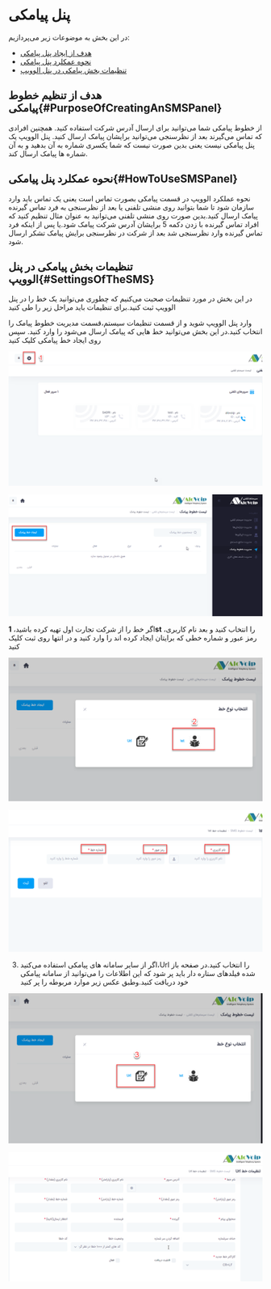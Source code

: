 # پنل پیامکی

در این بخش به موضوعات زیر می‌پردازیم:
- [هدف از ایجاد پنل پیامکی](#PurposeOfCreatingAnSMSPanel)
- [نحوه عمکلرد پنل پیامکی](#HowToUseSMSPanel)
- [تنظیمات بخش پیامکی در پنل الوویپ](#SettingsOfTheSMS)


## هدف از تنظیم خطوط پیامکی{#PurposeOfCreatingAnSMSPanel}
از خطوط پیامکی شما می‌توانید برای ارسال آدرس شرکت استفاده کنید. همچنین افرادی که تماس می‌گیرند بعد از نظرسنجی می‌توانید برایشان پیامک ارسال کنید. پنل الوویپ یک پنل پیامکی نیست یعنی بدین صورت نیست که شما یکسری شماره به آن بدهید و به آن شماره ها پیامک ارسال کند.


## نحوه عمکلرد پنل پیامکی{#HowToUseSMSPanel}
نحوه عملکرد الوویپ در قسمت پیامکی بصورت تماس است  یعنی یک تماس باید وارد سازمان شود تا شما بتوانید روی منشی تلفنی یا بعد از نظرسنجی به فرد تماس گیرنده پیامک ارسال کنید.بدین صورت روی منشی تلفنی می‌توانید به عنوان مثال  تنظیم کنید که افراد تماس گیرنده با زدن دکمه 5 برایشان آدرس شرکت پیامک شود.یا پس از اینکه فرد تماس گیرنده وارد نظرسنجی شد بعد از شرکت در نظرسنجی برایش پیامک تشکر ارسال شود.


## تنظیمات بخش پیامکی در پنل الوویپ{#SettingsOfTheSMS}
در این بخش در مورد تنظیمات صحبت می‌کنیم که چطوری می‌توانید یک خط را در پنل الوویپ ثبت کنید.برای تنظیمات باید مراحل زیر را طی کنید

وارد پنل الوویپ شوید و از قسمت تنظیمات سیستم،قسمت مدیریت خطوط پیامک را انتخاب کنید.در این بخش  می‌توانید خط هایی که پیامک ارسال می‌شود را وارد کنید. سپس روی ایجاد خط پیامکی کلیک کنید


![مسیر تنظیمات خطوط پیامکی](./Images/Add-Sms-Setting.png)

![مسیر اضافه کردن خطوط پیامکی ](./Images/Sms-ads-setting2.png)



اگر خط را از شرکت تجارت اول تهیه کرده باشید،  **1st** را انتخاب کنید و بعد نام کاربری، رمز عبور و شماره خطی که برایتان ایجاد کرده اند را وارد کنید و در انتها روی ثبت کلیک کنید

![مسیر اضافه کردن خطوط پیامکی شرکت تجارت الکترونیک اول ](./Images/line-1st.png)

![مسیر اضافه کردن خطوط پیامکی شرکت تجارت الکترونیک اول ](./Images/line-1st-3.png)

3.	اگر از سایر سامانه های پیامکی استفاده می‌کنید،Url را انتخاب کنید.در صفحه باز شده فیلدهای ستاره دار باید پر شود که این اطلاعات را می‌توانید از سامانه پیامکی خود دریافت کنید.وطبق عکس زیر موارد مربوطه را پر کنید

![مسیر اضافه کردن خطوط پیامکی از سایر شرکت ها ](./Images/line-url.png)

![مسیر اضافه کردن خطوط پیامکی از سایر شرکت ها ](./Images/line-url-field.png)

